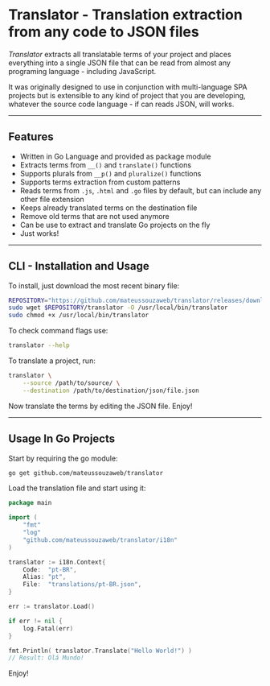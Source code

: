 # Translator - Translation extraction from any code to JSON files

*Translator* extracts all translatable terms of your project and places everything into a single JSON file that can be read from almost any programing language - including JavaScript.

It was originally designed to use in conjunction with multi-language SPA projects but is extensible to any kind of project that you are developing, whatever the source code language - if can reads JSON, will works.

----

## Features

- Written in Go Language and provided as package module
- Extracts terms from ``__()`` and ``translate()`` functions
- Supports plurals from ``__p()`` and ``pluralize()`` functions
- Supports terms extraction from custom patterns
- Reads terms from ``.js``, ``.html`` and ``.go`` files by default, but can include any other file extension
- Keeps already translated terms on the destination file
- Remove old terms that are not used anymore
- Can be use to extract and translate Go projects on the fly
- Just works!

----

## CLI - Installation and Usage

To install, just download the most recent binary file:

```bash
REPOSITORY="https://github.com/mateussouzaweb/translator/releases/download/latest"
sudo wget $REPOSITORY/translator -O /usr/local/bin/translator
sudo chmod +x /usr/local/bin/translator
```

To check command flags use:

```bash
translator --help
```

To translate a project, run:

```bash
translator \
    --source /path/to/source/ \
    --destination /path/to/destination/json/file.json
```

Now translate the terms by editing the JSON file. Enjoy!

----

## Usage In Go Projects

Start by requiring the go module:

```bash
go get github.com/mateussouzaweb/translator
```

Load the translation file and start using it:

```go
package main

import (
    "fmt"
    "log"
    "github.com/mateussouzaweb/translator/i18n"
)

translator := i18n.Context{
    Code:  "pt-BR",
    Alias: "pt",
    File:  "translations/pt-BR.json",
}

err := translator.Load()

if err != nil {
    log.Fatal(err)
}

fmt.Println( translator.Translate("Hello World!") )
// Result: Olá Mundo!
```

Enjoy!
